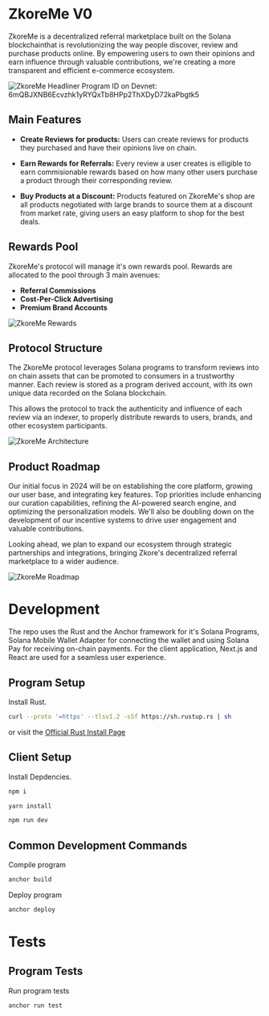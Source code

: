 
# ZkoreMe V0

ZkoreMe is a decentralized referral marketplace built on the Solana blockchainthat is revolutionizing the way people discover, review and purchase products online. By empowering users to own their opinions and earn influence through valuable contributions, we're creating a more transparent and efficient e-commerce ecosystem.

![ZkoreMe Headliner](https://github.com/ZkoreMe/ZKore/assets/94726453/7ee48373-1e60-47e8-bec8-60c39dab1746)
Program ID on Devnet: 6mQBJXNB6Ecvzhk1yRYQxTb8HPp2ThXDyD72kaPbgtk5

## Main Features

- **Create Reviews for products:** Users can create reviews for products they purchased and have their opinions live on chain.
 
- **Earn Rewards for Referrals:** Every review a user creates is elligible to earn commisionable rewards based on how many other users purchase a product through their corresponding review.

- **Buy Products at a Discount:** Products featured on ZkoreMe's shop are all products negotiated with large brands to source them at a discount from market rate, giving users an easy platform to shop for the best deals.

## Rewards Pool

ZkoreMe's protocol will manage it's own rewards pool. Rewards are allocated to the pool through 3 main avenues:
- **Referral Commissions**
- **Cost-Per-Click Advertising**
- **Premium Brand Accounts**
  
![ZkoreMe Rewards](https://github.com/ZkoreMe/ZKore/assets/94726453/c147a0d1-2429-4460-ac82-b72519ba7abe)

## Protocol Structure

The ZkoreMe protocol leverages Solana  programs to transform reviews into on chain assets that can be promoted to consumers in a trustworthy manner. Each review is stored as a program derived account, with its own unique data recorded on the Solana blockchain.

This allows the protocol to track the authenticity and influence of each review via an indexer, to properly distribute rewards to users, brands, and other ecosystem participants. 

![ZkoreMe Architecture](https://github.com/ZkoreMe/ZKore/assets/94726453/28095165-e023-4963-be3a-38903206417b)

## Product Roadmap

Our initial focus in 2024 will be on establishing the core platform, growing our user base, and integrating key features.
Top priorities include enhancing our curation capabilities, refining the AI-powered search engine, and optimizing the personalization models. We'll also be doubling down on the development of our incentive systems to drive user engagement and valuable contributions.

Looking ahead, we plan to expand our ecosystem through strategic partnerships and integrations, bringing Zkore's decentralized referral marketplace to a wider audience.

![ZkoreMe Roadmap](https://github.com/ZkoreMe/ZKore/assets/94726453/22885ccc-26d2-4496-87ac-399698b0cd61)

# Development

The repo uses the Rust and the Anchor framework for it's Solana Programs, Solana Mobile Wallet Adapter for connecting the wallet and using Solana Pay for receiving on-chain payments.
For the client application, Next.js and React are used for a seamless user experience.

## Program Setup

Install Rust.

```bash
curl --proto '=https' --tlsv1.2 -sSf https://sh.rustup.rs | sh
```
or visit the [Official Rust Install Page](https://www.rust-lang.org/tools/install) 

## Client Setup

Install Depdencies.

```bash
npm i
```
```bash
yarn install
```
```bash
npm run dev
```
## Common Development Commands

Compile program

```bash
anchor build
```
Deploy program

```bash
anchor deploy
```

# Tests

## Program Tests

Run program tests

```bash
anchor run test
```



